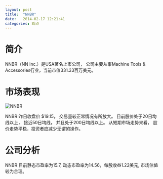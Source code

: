 ```yaml
---
layout: post
title:  "NNBR"
date:   2014-02-17 12:21:41
categories: 观点
---
```


# 简介
NNBR（NN Inc.）是USA著名上市公司，
公司主要从事Machine Tools & Accessories行业，当前市值331.33百万美元。

# 市场表现

![NNBR](http://finviz.com/chart.ashx?t=NNBR&ty=c&ta=1&p=d&s=l)

NNBR 昨日收盘价 $19.15，
交易量较正常情况有所放大。
目前股价处于20日均线以上，
接近50日均线，
并且处于200日均线以上。
从短期市场走势来看，
股价走势平稳，投资者应减少无谓的操作。

# 公司分析
NNBR 目前静态市盈率为15.7, 动态市盈率为14.56，每股收益1.22美元,
市场估值较为合理。
